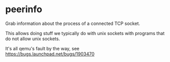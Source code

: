 # peerinfo

Grab information about the process of a connected TCP socket.

This allows doing stuff we typically do with unix sockets with programs that
do not allow unix sockets.

It's all qemu's fault by the way, see https://bugs.launchpad.net/bugs/1903470
